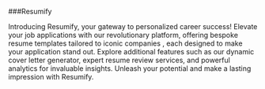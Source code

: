 ###Resumify


Introducing Resumify, your gateway to personalized career success! Elevate your job applications with our revolutionary platform, offering bespoke resume templates tailored to iconic companies , each designed to make your application stand out. Explore additional features such as our dynamic cover letter generator, expert resume review services, and powerful analytics for invaluable insights. Unleash your potential and make a lasting impression with Resumify.

